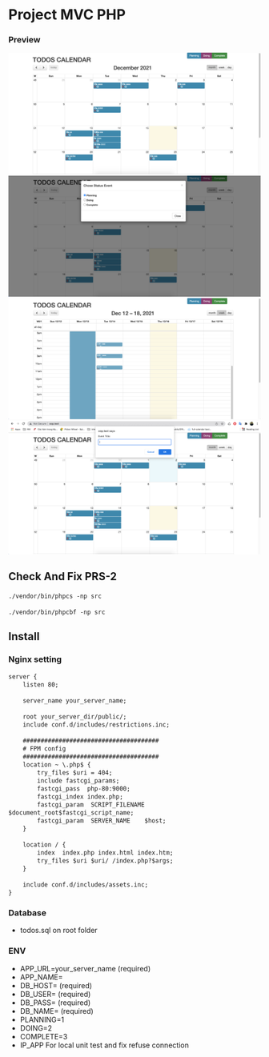 # Project MVC PHP

### Preview
![uml](./preview/shot-1.png?raw=true "shot-1")
![uml](./preview/shot-2.png?raw=true "shot-2")
![uml](./preview/shot-3.png?raw=true "shot-3")
![uml](./preview/shot-4.png?raw=true "shot-4")

## Check And Fix PRS-2

```
./vendor/bin/phpcs -np src

./vendor/bin/phpcbf -np src

```
## Install

### Nginx setting

```
server {
    listen 80;

    server_name your_server_name;

    root your_server_dir/public/;
    include conf.d/includes/restrictions.inc;

    ######################################
    # FPM config
    ######################################
    location ~ \.php$ {
        try_files $uri = 404;
        include fastcgi_params;
        fastcgi_pass  php-80:9000;
        fastcgi_index index.php;
        fastcgi_param  SCRIPT_FILENAME  $document_root$fastcgi_script_name;
        fastcgi_param  SERVER_NAME    $host;
    }

    location / {
        index  index.php index.html index.htm;
        try_files $uri $uri/ /index.php?$args;
    }
   
    include conf.d/includes/assets.inc;
}
```

### Database

- todos.sql on root folder

### ENV

- APP_URL=your_server_name (required)
- APP_NAME=
- DB_HOST= (required)
- DB_USER= (required)
- DB_PASS= (required)
- DB_NAME= (required)
- PLANNING=1
- DOING=2
- COMPLETE=3
- IP_APP For local unit test and fix refuse connection

